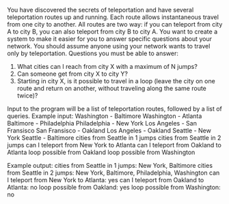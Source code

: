 You have discovered the secrets of teleportation and have several teleportation routes up and running. Each route
allows instantaneous travel from one city to another. All routes are two way: if you can teleport from city A
to city B, you can also teleport from city B to city A. You want to create a system to make it easier for you to
answer specific questions about your network. You should assume anyone using your network wants to travel only by teleportation.
Questions you must be able to answer:
1. What cities can I reach from city X with a maximum of N jumps?
2. Can someone get from city X to city Y?
3. Starting in city X, is it possible to travel in a loop (leave the city on one route and return on another, without traveling along the same route twice)?

Input to the program will be a list of teleportation routes, followed by a list of queries.
Example input:
Washington - Baltimore
Washington - Atlanta
Baltimore - Philadelphia
Philadelphia - New York
Los Angeles - San Fransisco
San Fransisco - Oakland
Los Angeles - Oakland
Seattle - New York
Seattle - Baltimore
cities from Seattle in 1 jumps
cities from Seattle in 2 jumps
can I teleport from New York to Atlanta
can I teleport from Oakland to Atlanta
loop possible from Oakland
loop possible from Washington

Example output:
cities from Seattle in 1 jumps: New York, Baltimore
cities from Seattle in 2 jumps: New York, Baltimore, Philadelphia, Washington
can I teleport from New York to Atlanta: yes
can I teleport from Oakland to Atlanta: no
loop possible from Oakland: yes
loop possible from Washington: no